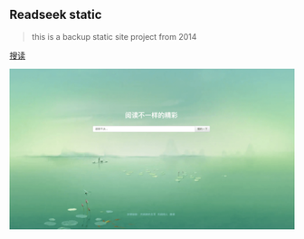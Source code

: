 ## Readseek static

> this is a backup static site project from 2014

[搜读](https://readseek.com)

![readseek-static-home](./resources/readseek-static-home.png)

